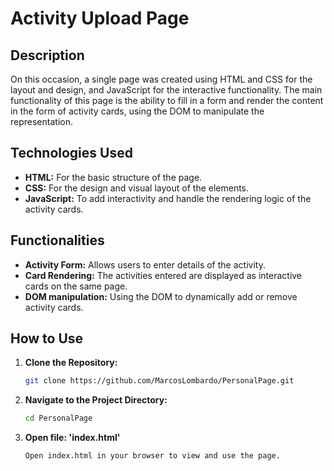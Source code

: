 # Activity Upload Page

## Description

On this occasion, a single page was created using HTML and CSS for the layout and design, and JavaScript for the interactive functionality. The main functionality of this page is the ability to fill in a form and render the content in the form of activity cards, using the DOM to manipulate the representation.

## Technologies Used

- **HTML:** For the basic structure of the page.
- **CSS:** For the design and visual layout of the elements.
- **JavaScript:** To add interactivity and handle the rendering logic of the activity cards.

## Functionalities

- **Activity Form:** Allows users to enter details of the activity.
- **Card Rendering:** The activities entered are displayed as interactive cards on the same page.
- **DOM manipulation:** Using the DOM to dynamically add or remove activity cards.

## How to Use

1. **Clone the Repository:**
   ```bash
   git clone https://github.com/MarcosLombardo/PersonalPage.git

2. **Navigate to the Project Directory:**
   ```bash
   cd PersonalPage

3. **Open file: 'index.html'**
   ```bash
   Open index.html in your browser to view and use the page.
